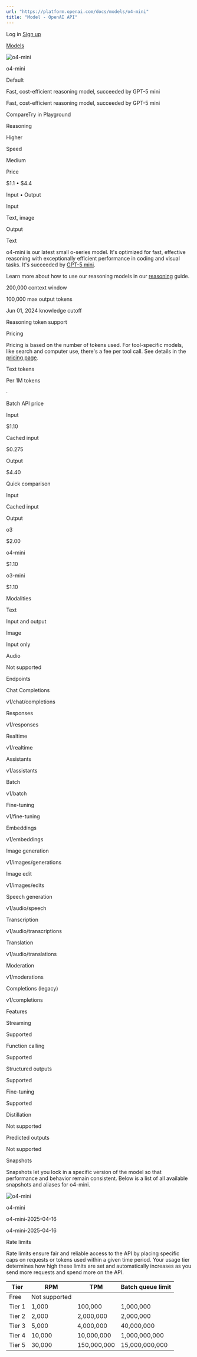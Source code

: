 ```yaml
---
url: "https://platform.openai.com/docs/models/o4-mini"
title: "Model - OpenAI API"
---
```


Log in [Sign up](https://platform.openai.com/signup)

[Models](https://platform.openai.com/docs/models)

![o4-mini](https://cdn.openai.com/API/docs/images/model-page/model-icons/o4-mini.png)

o4-mini

Default

Fast, cost-efficient reasoning model, succeeded by GPT-5 mini

Fast, cost-efficient reasoning model, succeeded by GPT-5 mini

CompareTry in Playground

Reasoning

Higher

Speed

Medium

Price

$1.1 • $4.4

Input • Output

Input

Text, image

Output

Text

o4-mini is our latest small o-series model. It's optimized for fast,
effective reasoning with exceptionally efficient performance in coding and
visual tasks. It's succeeded by [GPT-5 mini](https://platform.openai.com/docs/models/gpt-5-mini).

Learn more about how to use our reasoning models in our
[reasoning](https://platform.openai.com/docs/guides/reasoning?api-mode=responses) guide.

200,000 context window

100,000 max output tokens

Jun 01, 2024 knowledge cutoff

Reasoning token support

Pricing

Pricing is based on the number of tokens used. For tool-specific models, like search and computer use, there's a fee per tool call. See details in the [pricing page](https://platform.openai.com/docs/pricing).

Text tokens

Per 1M tokens

∙

Batch API price

Input

$1.10

Cached input

$0.275

Output

$4.40

Quick comparison

Input

Cached input

Output

o3

$2.00

o4-mini

$1.10

o3-mini

$1.10

Modalities

Text

Input and output

Image

Input only

Audio

Not supported

Endpoints

Chat Completions

v1/chat/completions

Responses

v1/responses

Realtime

v1/realtime

Assistants

v1/assistants

Batch

v1/batch

Fine-tuning

v1/fine-tuning

Embeddings

v1/embeddings

Image generation

v1/images/generations

Image edit

v1/images/edits

Speech generation

v1/audio/speech

Transcription

v1/audio/transcriptions

Translation

v1/audio/translations

Moderation

v1/moderations

Completions (legacy)

v1/completions

Features

Streaming

Supported

Function calling

Supported

Structured outputs

Supported

Fine-tuning

Supported

Distillation

Not supported

Predicted outputs

Not supported

Snapshots

Snapshots let you lock in a specific version of the model so that performance and behavior remain consistent. Below is a list of all available snapshots and aliases for o4-mini.

![o4-mini](https://cdn.openai.com/API/docs/images/model-page/model-icons/o4-mini.png)

o4-mini

o4-mini-2025-04-16

o4-mini-2025-04-16

Rate limits

Rate limits ensure fair and reliable access to the API by placing specific caps on requests or tokens used within a given time period. Your usage tier determines how high these limits are set and automatically increases as you send more requests and spend more on the API.

| Tier | RPM | TPM | Batch queue limit |
| --- | --- | --- | --- |
| Free | Not supported |
| Tier 1 | 1,000 | 100,000 | 1,000,000 |
| Tier 2 | 2,000 | 2,000,000 | 2,000,000 |
| Tier 3 | 5,000 | 4,000,000 | 40,000,000 |
| Tier 4 | 10,000 | 10,000,000 | 1,000,000,000 |
| Tier 5 | 30,000 | 150,000,000 | 15,000,000,000 |